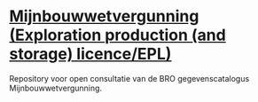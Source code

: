 # [Mijnbouwwetvergunning (Exploration production (and storage) licence/EPL)](https://broprogramma.github.io/EPL/)
Repository voor open consultatie van de BRO gegevenscatalogus Mijnbouwwetvergunning.

